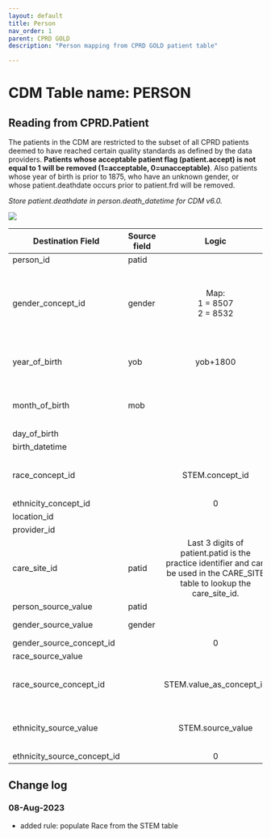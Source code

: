 ```yaml
---
layout: default
title: Person
nav_order: 1
parent: CPRD GOLD
description: "Person mapping from CPRD GOLD patient table"

---
```


# CDM Table name: PERSON

## Reading from CPRD.Patient

The patients in the CDM are restricted to the subset of all CPRD patients deemed to have reached certain quality standards as defined by the data providers. **Patients whose acceptable patient flag (patient.accept) is not equal to 1 will be removed (1=acceptable, 0=unacceptable)**. Also patients whose year of birth is prior to 1875, who have an unknown gender, or whose patient.deathdate occurs prior to patient.frd will be removed.

*Store patient.deathdate in person.death_datetime for CDM v6.0.*


![](images/image2.png)

| Destination Field | Source field | Logic | Comment field |
| --- | --- | :---: | --- |
| person_id | patid |  |  |
| gender_concept_id | gender | Map:<br> 1 = 8507<br>2 = 8532  | Remove anyone with an unknown gender, meaning anyone with a CPRD gender code in (0,3,4) or is NULL |
| year_of_birth | yob | yob+1800 | Remove any patients that are born before 1875 |
| month_of_birth | mob |  | Mob is only populated for children, if 0 set as NULL |
| day_of_birth |  |  |  |
| birth_datetime |  |  |  |
| race_concept_id |  | STEM.concept_id | populate if STEM.concept_id has domain 'Race'  |
| ethnicity_concept_id |  | 0 |   |
| location_id |  |  |  |
| provider_id |  |  |  |
| care_site_id | patid | Last 3 digits of patient.patid is the practice identifier and can be used in the CARE_SITE table to lookup the care_site_id. |  |
| person_source_value | patid |  |  |
| gender_source_value | gender |  | 'M' if gender = 1, 'F' if gender = 2 |
| gender_source_concept_id |  | 0 |  |
| race_source_value |  |  |  |
| race_source_concept_id |  | STEM.value_as_concept_id | populate if STEM.concept_id has domain 'Race' |
| ethnicity_source_value |  | STEM.source_value | if STEM.concept_id has domain 'Race'  |
| ethnicity_source_concept_id |  | 0 |  |

## Change log

### 08-Aug-2023
- added rule: populate Race from the STEM table